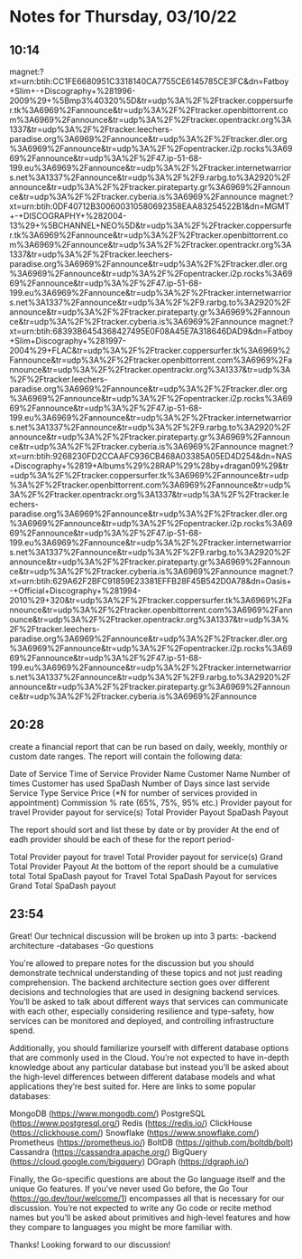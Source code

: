 # Notes for Thursday, 03/10/22

## 10:14
magnet:?xt=urn:btih:CC1FE6680951C3318140CA7755CE6145785CE3FC&dn=Fatboy+Slim+-+Discography+%281996-2009%29+%5Bmp3%40320%5D&tr=udp%3A%2F%2Ftracker.coppersurfer.tk%3A6969%2Fannounce&tr=udp%3A%2F%2Ftracker.openbittorrent.com%3A6969%2Fannounce&tr=udp%3A%2F%2Ftracker.opentrackr.org%3A1337&tr=udp%3A%2F%2Ftracker.leechers-paradise.org%3A6969%2Fannounce&tr=udp%3A%2F%2Ftracker.dler.org%3A6969%2Fannounce&tr=udp%3A%2F%2Fopentracker.i2p.rocks%3A6969%2Fannounce&tr=udp%3A%2F%2F47.ip-51-68-199.eu%3A6969%2Fannounce&tr=udp%3A%2F%2Ftracker.internetwarriors.net%3A1337%2Fannounce&tr=udp%3A%2F%2F9.rarbg.to%3A2920%2Fannounce&tr=udp%3A%2F%2Ftracker.pirateparty.gr%3A6969%2Fannounce&tr=udp%3A%2F%2Ftracker.cyberia.is%3A6969%2Fannounce
magnet:?xt=urn:btih:0DF40712B300600310580692358EAA83254522B1&dn=MGMT+-+DISCOGRAPHY+%282004-13%29+%5BCHANNEL+NEO%5D&tr=udp%3A%2F%2Ftracker.coppersurfer.tk%3A6969%2Fannounce&tr=udp%3A%2F%2Ftracker.openbittorrent.com%3A6969%2Fannounce&tr=udp%3A%2F%2Ftracker.opentrackr.org%3A1337&tr=udp%3A%2F%2Ftracker.leechers-paradise.org%3A6969%2Fannounce&tr=udp%3A%2F%2Ftracker.dler.org%3A6969%2Fannounce&tr=udp%3A%2F%2Fopentracker.i2p.rocks%3A6969%2Fannounce&tr=udp%3A%2F%2F47.ip-51-68-199.eu%3A6969%2Fannounce&tr=udp%3A%2F%2Ftracker.internetwarriors.net%3A1337%2Fannounce&tr=udp%3A%2F%2F9.rarbg.to%3A2920%2Fannounce&tr=udp%3A%2F%2Ftracker.pirateparty.gr%3A6969%2Fannounce&tr=udp%3A%2F%2Ftracker.cyberia.is%3A6969%2Fannounce
magnet:?xt=urn:btih:68393B6454368427495E0F08A45E7A318646DAD9&dn=Fatboy+Slim+Discography+%281997-2004%29+FLAC&tr=udp%3A%2F%2Ftracker.coppersurfer.tk%3A6969%2Fannounce&tr=udp%3A%2F%2Ftracker.openbittorrent.com%3A6969%2Fannounce&tr=udp%3A%2F%2Ftracker.opentrackr.org%3A1337&tr=udp%3A%2F%2Ftracker.leechers-paradise.org%3A6969%2Fannounce&tr=udp%3A%2F%2Ftracker.dler.org%3A6969%2Fannounce&tr=udp%3A%2F%2Fopentracker.i2p.rocks%3A6969%2Fannounce&tr=udp%3A%2F%2F47.ip-51-68-199.eu%3A6969%2Fannounce&tr=udp%3A%2F%2Ftracker.internetwarriors.net%3A1337%2Fannounce&tr=udp%3A%2F%2F9.rarbg.to%3A2920%2Fannounce&tr=udp%3A%2F%2Ftracker.pirateparty.gr%3A6969%2Fannounce&tr=udp%3A%2F%2Ftracker.cyberia.is%3A6969%2Fannounce
magnet:?xt=urn:btih:9268230FD2CCAAFC936CB468A03385A05ED4D254&dn=NAS+Discography+%2819+Albums%29%28RAP%29%28by+dragan09%29&tr=udp%3A%2F%2Ftracker.coppersurfer.tk%3A6969%2Fannounce&tr=udp%3A%2F%2Ftracker.openbittorrent.com%3A6969%2Fannounce&tr=udp%3A%2F%2Ftracker.opentrackr.org%3A1337&tr=udp%3A%2F%2Ftracker.leechers-paradise.org%3A6969%2Fannounce&tr=udp%3A%2F%2Ftracker.dler.org%3A6969%2Fannounce&tr=udp%3A%2F%2Fopentracker.i2p.rocks%3A6969%2Fannounce&tr=udp%3A%2F%2F47.ip-51-68-199.eu%3A6969%2Fannounce&tr=udp%3A%2F%2Ftracker.internetwarriors.net%3A1337%2Fannounce&tr=udp%3A%2F%2F9.rarbg.to%3A2920%2Fannounce&tr=udp%3A%2F%2Ftracker.pirateparty.gr%3A6969%2Fannounce&tr=udp%3A%2F%2Ftracker.cyberia.is%3A6969%2Fannounce
magnet:?xt=urn:btih:629A62F2BFC91859E23381EFFB28F45B542D0A78&dn=Oasis+-+Official+Discography+%281994-2010%29+320&tr=udp%3A%2F%2Ftracker.coppersurfer.tk%3A6969%2Fannounce&tr=udp%3A%2F%2Ftracker.openbittorrent.com%3A6969%2Fannounce&tr=udp%3A%2F%2Ftracker.opentrackr.org%3A1337&tr=udp%3A%2F%2Ftracker.leechers-paradise.org%3A6969%2Fannounce&tr=udp%3A%2F%2Ftracker.dler.org%3A6969%2Fannounce&tr=udp%3A%2F%2Fopentracker.i2p.rocks%3A6969%2Fannounce&tr=udp%3A%2F%2F47.ip-51-68-199.eu%3A6969%2Fannounce&tr=udp%3A%2F%2Ftracker.internetwarriors.net%3A1337%2Fannounce&tr=udp%3A%2F%2F9.rarbg.to%3A2920%2Fannounce&tr=udp%3A%2F%2Ftracker.pirateparty.gr%3A6969%2Fannounce&tr=udp%3A%2F%2Ftracker.cyberia.is%3A6969%2Fannounce

## 20:28

create a financial report that can be run based on daily, weekly, monthly or custom date ranges.
The report will contain the following data:

Date of Service
Time of Service
Provider Name
Customer Name
Number of times Customer has used SpaDash
Number of Days since last servide
Service Type      Service Price  (*N for number of services provided in appointment)
Commission % rate (65%, 75%, 95% etc.)
Provider payout for travel
Provider payout for service(s)
Total Provider Payout
SpaDash Payout

The report should sort and list these by date or by provider
At the end of eadh provider should be each of these for the report period-

Total Provider payout for travel
Total Provider payout for service(s)
Grand Total Provider Payout
At the bottom of the report should be a cumulative total
Total SpaDash payout for Travel
Total SpaDash Payout for services
Grand Total SpaDash payout

## 23:54

Great! Our technical discussion will be broken up into 3 parts:
  -backend architecture
  -databases
  -Go questions

You're allowed to prepare notes for the discussion but you should demonstrate technical understanding
of these topics and not just reading comprehension.
The backend architecture section goes over different decisions and technologies
that are used in designing backend services.
You’ll be asked to talk about different ways that services can communicate with each other,
especially considering resilience and type-safety, how services can be monitored and deployed,
and controlling infrastructure spend.

Additionally, you should familiarize yourself with different database options that are commonly used in the Cloud.
You’re not expected to have in-depth knowledge about any particular database but instead you’ll
be asked about the high-level differences between different database models and what applications
they’re best suited for. Here are links to some popular databases:

MongoDB (https://www.mongodb.com/)
PostgreSQL (https://www.postgresql.org/)
Redis (https://redis.io/)
ClickHouse (https://clickhouse.com/)
Snowflake (https://www.snowflake.com/)
Prometheus (https://prometheus.io/)
BoltDB (https://github.com/boltdb/bolt)
Cassandra (https://cassandra.apache.org/)
BigQuery (https://cloud.google.com/bigquery)
DGraph (https://dgraph.io/)

Finally, the Go-specific questions are about the Go language itself and the unique Go features.
If you’ve never used Go before, the Go Tour (https://go.dev/tour/welcome/1) encompasses all that is necessary for our discussion.
You’re not expected to write any Go code or recite method names but you’ll be asked about primitives and high-level features and how they compare to languages you might be more familiar with.

Thanks! Looking forward to our discussion!
